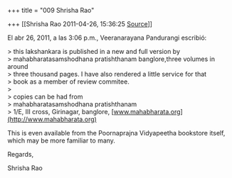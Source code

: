 +++
title = "009 Shrisha Rao"

+++
[[Shrisha Rao	2011-04-26, 15:36:25 [Source](https://groups.google.com/g/bvparishat/c/WNL_eV5xZrA)]]



El abr 26, 2011, a las 3:06 p.m., Veeranarayana Pandurangi escribió:

\> this lakshankara is published in a new and full version by  
\> mahabharatasamshodhana pratishthanam banglore,three volumes in around  
\> three thousand pages. I have also rendered a little service for that  
\> book as a member of review commitee.  
\>  
\> copies can be had from  
\> mahabharatasamshodhana pratishthanam  
\> 1/E, III cross, Girinagar, banglore, [www.mahabharata.org](http://www.mahabharata.org)

This is even available from the Poornaprajna Vidyapeetha bookstore itself, which may be more familiar to many.

Regards,

Shrisha Rao

